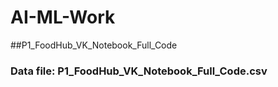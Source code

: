 # AI-ML-Work

##P1_FoodHub_VK_Notebook_Full_Code 
### Data file: P1_FoodHub_VK_Notebook_Full_Code.csv
